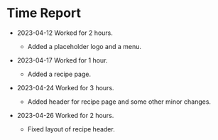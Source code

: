 # Time Report

- 2023-04-12 Worked for 2 hours.
  - Added a placeholder logo and a menu.

- 2023-04-17 Worked for 1 hour.
  - Added a recipe page.

- 2023-04-24 Worked for 3 hours.
  - Added header for recipe page and some other minor changes.

- 2023-04-26 Worked for 2 hours.
  - Fixed layout of recipe header.